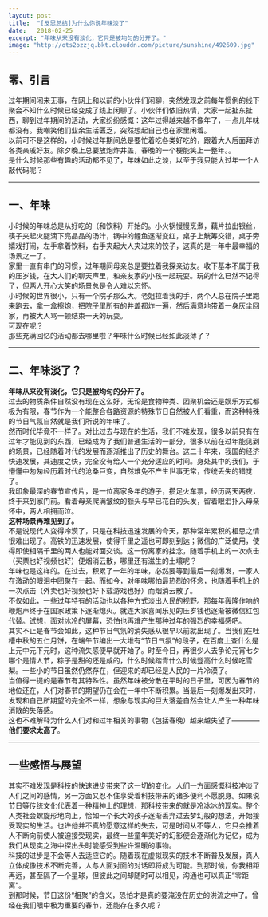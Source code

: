 ```yaml
---
layout: post
title:  "[反思总结]为什么你说年味淡了"
date:   2018-02-25
excerpt: "年味从来没有淡化，它只是被均匀的分开了。"
image: "http://ots2ozzjq.bkt.clouddn.com/picture/sunshine/492609.jpg"
---
```



## 零、引言
过年期间闲来无事，在网上和以前的小伙伴们闲聊，突然发现之前每年惯例的线下聚会不知什么时候已经变成了线上闲聊了。小伙伴们依旧热情，大家一起扯东扯西，聊到过年期间的活动，大家纷纷感慨：这年过得越来越不像年了，一点儿年味都没有。我嘲笑他们业余生活匮乏，突然想起自己也在家里闲着。  
以前可不是这样的，小时候过年期间总是要忙着吃各类好吃的，跟着大人后面拜访各类亲戚好友。除夕晚上总要放炮炸井盖，春晚的一个梗能笑上一整年。。  
是什么时候那些有趣的活动都不见了，年味如此之淡，以至于我只能大过年一个人敲代码呢？  

---
## 一、年味  
小时候的年味总是从好吃的（和饮料）开始的。小火锅慢慢烹煮，藕片拉出银丝，筷子夹起火腿滴下亮晶晶的汤汁，锅中的鲤鱼逐渐变红，桌子上觥筹交错，桌子旁嬉戏打闹，左手拿着饮料，右手夹起大人夹过来的饺子，这真的是一年中最幸福的场景之一了。  
家里一直有串门的习惯，过年期间母亲总是要拉着我探亲访友。收下基本不属于我的压岁钱，在大人们的聊天声里，和亲友家的小孩一起玩耍。玩的什么已然不记得了，但两人开心大笑的场景总是令人难以忘怀。  
小时候的世界很小，只有一个院子那么大。老姐拉着我的手，两个人总在院子里跑来跑去，拿一盒擦炮，把院子里所有的井盖都炸一遍，然后满意地带着一身灰尘回家，再被大人骂一顿结束一天的玩耍。    
可现在呢？  
那些充满回忆的活动都去哪里啦？年味什么时候已经如此淡薄了？  

---
## 二、年味淡了？
**年味从来没有淡化，它只是被均匀的分开了。**  
过去的物质条件自然没有现在这么好，无论是食物种类、团聚机会还是娱乐方式都极为有限，春节作为一个能整合各路资源的特殊节日自然被人们看重，而这种特殊的节日气氛自然就是我们所说的年味了。  
然而时代毕竟不一样了。对比过去与现在的生活，我们不难发现，很多以前只有在过年才能见到的东西，已经成为了我们普通生活的一部分，很多以前在过年能见到的场景，已经随着时代的发展而逐渐推出了历史的舞台。这二十年来，我国的经济快速发展，其速度之快，完全没有给人一个充分适应的时间。身处其中的我们，于懵懂中匆匆经历着时代的沧桑巨变，自然难免不产生世事无常，传统丢失的错觉了。   
我印象最深的春节宣传片，是一位离家多年的游子，攒足火车票，经历两天两夜，终于来到家门前。看着母亲爬满皱纹的额头与早已花白的头发，留着眼泪扑入母亲怀中，两人相拥而泣。  
**这种场景再难见到了。**  
不是说现代人变得冷漠了，只是在科技迅速发展的今天，那种常年累积的相思之情很难出现了。高铁的迅速发展，使得千里之遥也可即刻到达；微信的广泛使用，使得即使相隔千里的两人也能对面交谈。这一份离家的挂念，随着手机上的一次点击（买票也好视频也好）便烟消云散，哪里还有滋生的土壤呢？  
年味也是这样的。在过去，积累了一年的年味，必然要等到最后一刻爆发，一家人在激动的眼泪中团聚在一起。而如今，对年味哪怕最热烈的怀念，也随着手机上的一次点击（外卖也好视频也好下载游戏也好）而烟消云散了。  
不仅如此，一些过年特有的活动也以各种方式淡出人民的视野。那每年轰隆作响的鞭炮声终于在国家政策下逐渐熄火。就连大家喜闻乐见的压岁钱也逐渐被微信红包代替。试想，面对冰冷的屏幕，恐怕也再难产生那种过年的强烈的幸福感吧。  
其实不止是春节会如此，这种节日气氛的消失感从很早以前就出现了。当我们在吐槽中秋的五仁月饼，在端午节编出一大堆有“节日气氛”的段子，在百度上查什么是上元中元下元时，这种流失感便早就开始了。时至今日，再很少人去争论元宵七夕哪个是情人节，粽子是甜的还是咸的，什么时候踏青什么时候登高什么时候吃雪梨。一些小的节日虽然仍然存在，但迎来的却已经是人民的一片冷漠了。  
当值得一提的是春节有其特殊性。虽然年味被分散在平时的日子里，可因为春节的地位还在，人们对春节的期望仍在会在一年中不断积累。当最后一刻爆发出来时，发现和自己所期望的完全不一样，想象与现实的巨大落差自然会让人产生一种年味消散的失落感。  
这也不难解释为什么人们对和过年相关的事物（包括春晚）越来越失望了————**他们要求太高了**。  

---
## 一些感悟与展望
其实不难发现是科技的快速进步带来了这一切的变化。人们一方面感慨科技冲淡了人们之间的感情，另一方面又忍不住享受着科技带来的诸多便利不愿脱身。如果说节日等传统文化代表着一种精神上的理想，那科技带来的就是冷冰冰的现实。整个人类社会螺旋形地向上，恰如一个长大的孩子逐渐丢弃过去梦幻般的想法，开始接受现实的生活。也许他并不真的愿意这样的失去，可是时间从不等人，它只会推着人不断向前使人被迫接受现实，最终一些童年美好的幻影便会逐渐化为记忆，成为我们从现实之海中探出头时能感受到些许温暖的事物。  
科技的进步是不会等人去适应它的。随着现在虚拟现实的技术不断普及发展，真人立体成像技术不断完善，人与人面对面的对话即将成为可能。到那时候，你我相距再远，甚至隔了一个星球，但彼此之间却随时可以相见，沟通也可以真正“零距离”。  
到那时候，节日这份“相聚”的含义，恐怕才是真的要淹没在历史的洪流之中了。曾经在我们眼中极为重要的春节，还能存在多久呢？